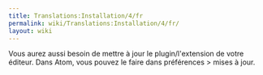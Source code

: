 ```yaml
---
title: Translations:Installation/4/fr
permalink: wiki/Translations:Installation/4/fr/
layout: wiki
---
```


Vous aurez aussi besoin de mettre à jour le plugin/l'extension de votre
éditeur. Dans Atom, vous pouvez le faire dans préférences &gt; mises à
jour.
